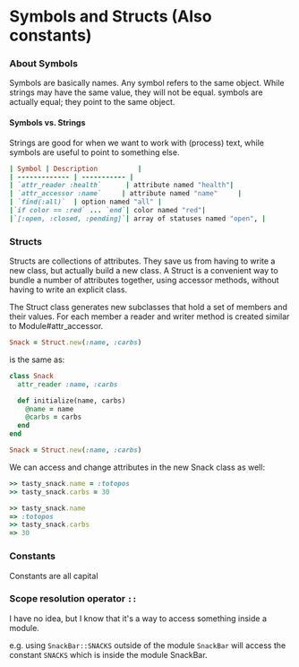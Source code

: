 # Symbols and Structs (Also constants)

### About Symbols
Symbols are basically names. Any symbol refers to the same object. While strings may have the same value, they will not be equal. symbols are actually equal; they point to the same object.

#### Symbols vs. Strings
Strings are good for when we want to work with (process) text, while symbols are useful to point to something else.

```ruby
| Symbol | Description          |
| ------------- | ----------- |
| `attr_reader :health`      | attribute named "health"|
| `attr_accessor :name`     | attribute named "name"     |
| `find(:all)`  | option named "all" |
|`if color == :red` ... `end`| color named "red"|
|`[:open, :closed, :pending]`| array of statuses named "open", |
```

### Structs
Structs are collections of attributes. They save us from having to write a new class, but actually build a new class. A Struct is a convenient way to bundle a number of attributes together, using accessor methods, without having to write an explicit class.

The Struct class generates new subclasses that hold a set of members and their
values.  For each member a reader and writer method is created similar to
Module#attr_accessor.

```ruby
Snack = Struct.new(:name, :carbs)
```
is the same as:

```ruby
class Snack
  attr_reader :name, :carbs

  def initialize(name, carbs)
    @name = name
    @carbs = carbs
  end
end

Snack = Struct.new(:name, :carbs)
```
We can access and change attributes in the new Snack class as well:
```ruby
>> tasty_snack.name = :totopos
>> tasty_snack.carbs = 30

>> tasty_snack.name
=> :totopos
>> tasty_snack.carbs
=> 30
```


### Constants

Constants are all capital



### Scope resolution operator `::`
I have no idea, but I know that it's a way to access something inside a module.

e.g. using `SnackBar::SNACKS` outside of the module `SnackBar` will access the constant `SNACKS` which is inside the module SnackBar.
